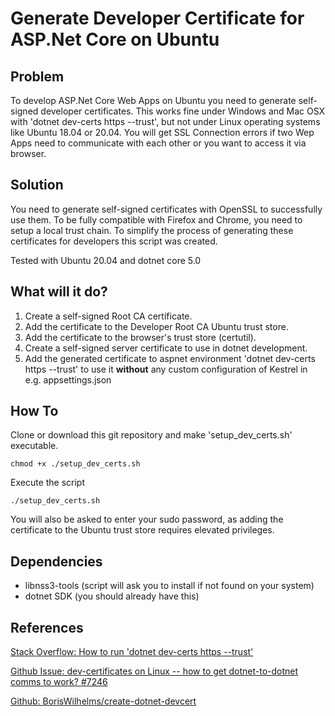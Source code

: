 # Generate Developer Certificate for ASP.Net Core on Ubuntu

## Problem
To develop ASP.Net Core Web Apps on Ubuntu you need to generate self-signed developer certificates.
This works fine under Windows and Mac OSX with 'dotnet dev-certs https --trust', but not under Linux operating systems
like Ubuntu 18.04 or 20.04. You will get SSL Connection errors if two Wep Apps need to communicate with each other or
you want to access it via browser.

## Solution
You need to generate self-signed certificates with OpenSSL to successfully use them. To be fully compatible with Firefox
and Chrome, you need to setup a local trust chain.
To simplify the process of generating these certificates for developers this script was created.

Tested with Ubuntu 20.04 and dotnet core 5.0

## What will it do?
1. Create a self-signed Root CA certificate.
2. Add the certificate to the Developer Root CA Ubuntu trust store.
3. Add the certificate to the browser's trust store (certutil).
4. Create a self-signed server certificate to use in dotnet development.
5. Add the generated certificate to aspnet environment 'dotnet dev-certs https --trust' to use it **without** any custom
   configuration of Kestrel in e.g. appsettings.json

## How To
Clone or download this git repository and make 'setup_dev_certs.sh' executable.
```shell
chmod +x ./setup_dev_certs.sh
```
Execute the script
```shell
./setup_dev_certs.sh
```

You will also be asked to enter your sudo password, as adding the certificate to the Ubuntu trust store requires
elevated privileges.

## Dependencies
- libnss3-tools (script will ask you to install if not found on your system)
- dotnet SDK (you should already have this)

## References
[Stack Overflow: How to run 'dotnet dev-certs https --trust'](https://stackoverflow.com/questions/55485511/how-to-run-dotnet-dev-certs-https-trust)

[Github Issue: dev-certificates on Linux -- how to get dotnet-to-dotnet comms to work? #7246](https://github.com/dotnet/aspnetcore/issues/7246)

[Github: BorisWilhelms/create-dotnet-devcert](https://github.com/BorisWilhelms/create-dotnet-devcert)